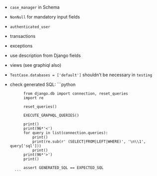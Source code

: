 - `case_manager` in Schema
- `NonNull` for mandatory input fields
- `authenticated_user`
- transactions
- exceptions
- use description from Django fields
- views (see graphiql also)
- `TestCase.databases = ['default']` shouldn't be necessary in `testing`
- check generated SQL:
        ```python

            from django.db import connection, reset_queries
            import re

            reset_queries()

            EXECUTE_GRAPHQL_QUERIES()

            print()
            print(96*'<')
            for query in list(connection.queries):
                print()
                print(re.sub(r' (SELECT|FROM|LEFT|WHERE)', '\n\\1', query['sql']))
                print()
            print(96*'>')
            print()

            assert GENERATED_SQL == EXPECTED_SQL
        ```
